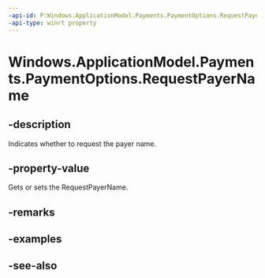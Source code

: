 ```yaml
---
-api-id: P:Windows.ApplicationModel.Payments.PaymentOptions.RequestPayerName
-api-type: winrt property
---
```


<!-- Property syntax
public Windows.ApplicationModel.Payments.PaymentOptionPresence RequestPayerName { get;  set; }
-->

# Windows.ApplicationModel.Payments.PaymentOptions.RequestPayerName

## -description
Indicates whether to request the payer name.

## -property-value
Gets or sets the RequestPayerName.

## -remarks

## -examples

## -see-also